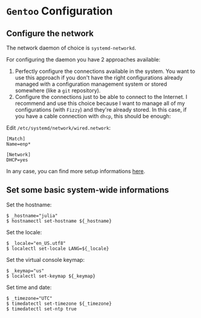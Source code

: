 # `Gentoo` Configuration

## Configure the network

The network daemon of choice is `systemd-networkd`.

For configuring the daemon you have 2 approaches available:

1. Perfectly configure the connections available in the system. You want to use this approach if you don't have the right configurations already managed with a configuration management system or stored somewhere (like a `git` repository).
2. Configure the connections just to be able to connect to the Internet. I recommend and use this choice because I want to manage all of my configurations (with `Fizzy`) and they're already stored. In this case, if you have a cable connection with `dhcp`, this should be enough:

  Edit `/etc/systemd/network/wired.network`:

  ```
  [Match]
  Name=enp*

  [Network]
  DHCP=yes
  ```

In any case, you can find more setup informations [here](https://wiki.archlinux.org/index.php/Systemd-networkd#Basic_usage).

## Set some basic system-wide informations

Set the hostname:

```ShellSession
$ _hostname="julia"
$ hostnamectl set-hostname ${_hostname}
```

Set the locale:

```
$ _locale="en_US.utf8"
$ localectl set-locale LANG=${_locale}
```

Set the virtual console keymap:

```ShellSession
$ _keymap="us"
$ localectl set-keymap ${_keymap}
```

Set time and date:

```ShellSession
$ _timezone="UTC"
$ timedatectl set-timezone ${_timezone}
$ timedatectl set-ntp true
```
